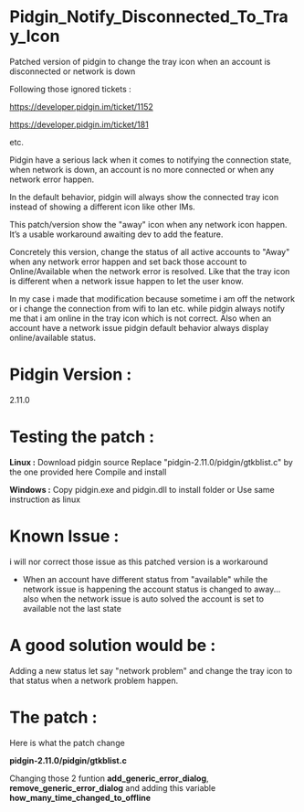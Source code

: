 # Pidgin_Notify_Disconnected_To_Tray_Icon
Patched version of pidgin to change the tray icon when an account is disconnected or network is down 

Following those ignored tickets :

https://developer.pidgin.im/ticket/1152

https://developer.pidgin.im/ticket/181

etc. 

Pidgin have a serious lack when it comes to notifying the connection state, when network is down, an account is no more connected or when any network error happen. 

In the default behavior, pidgin will always show the connected tray icon instead of showing a different icon like other IMs. 

This patch/version show the "away" icon when any network icon happen. It’s a usable workaround awaiting dev to add the feature.

Concretely this version, change the status of all active accounts to "Away" when any network error happen and set back those account to Online/Available when the network error is resolved. Like that the tray icon is different when a network issue happen to let the user know. 

In my case i made that modification because sometime i am off the network or i change the connection from wifi to lan etc. while pidgin always notify me that i am online in the tray icon which is not correct. Also when an account have a network issue pidgin default behavior always display online/available status. 


# Pidgin Version : 
2.11.0


# Testing the patch :
**Linux :**
Download pidgin source
Replace "pidgin-2.11.0/pidgin/gtkblist.c" by the one provided here 
Compile and install 

**Windows :**
Copy pidgin.exe and pidgin.dll to install folder
or 
Use same instruction as linux


# Known Issue : 
i will nor correct those issue as this patched version is a workaround 
- When an account have different status from "available" while the network issue is happening the account status is changed to away... also when the network issue is auto solved the account is set to available not the last state  


# A good solution would be : 
Adding a new status let say "network problem" and change the tray icon to that status when a network problem happen. 


# The patch :
Here is what the patch change

**pidgin-2.11.0/pidgin/gtkblist.c**

Changing those 2 funtion **add_generic_error_dialog**, **remove_generic_error_dialog** and adding this variable **how_many_time_changed_to_offline**
